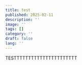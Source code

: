 ```yaml
---
title: test
published: 2025-02-11
description: ''
image: ''
tags: []
category: ''
draft: false 
lang: ''
---
```

TESTTTTTTTTTTTTTTTTTTTTTT
